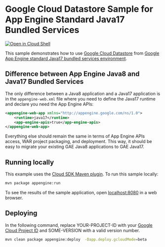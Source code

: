 # Google Cloud Datastore Sample for App Engine Standard Java17 Bundled Services

<a href="https://console.cloud.google.com/cloudshell/open?git_repo=https://github.com/GoogleCloudPlatform/java-docs-samples&page=editor&open_in_editor=appengine-java17-bundled-services/datastore/README.md">
<img alt="Open in Cloud Shell" src ="http://gstatic.com/cloudssh/images/open-btn.png"></a>

This sample demonstrates how to use [Google Cloud Datastore][java-datastore]
from [Google App Engine standard Java17 bundled services environment][ae-docs].

[java-datastore]: https://cloud.google.com/appengine/docs/java/datastore/
[ae-docs]: https://cloud.google.com/appengine/docs/standard/java-gen2/services/access

## Difference between App Engine Java8 and Java17 Bundled Services

The only difference between a Java8 application and a Java17 application is in the `appengine-web.xml` file
where you need to define the Java17 runtime and declare you need the App Engine APIs:

```XML
<appengine-web-app xmlns="http://appengine.google.com/ns/1.0">
    <runtime>java17</runtime>
    <app-engine-apis>true</app-engine-apis>
</appengine-web-app>
```

Everything else should remain the same in terms of App Engine APIs access, WAR project packaging, and deployment.
This way, it should  be easy to migrate your existing GAE Java8 applications to GAE Java17.

## Running locally

This example uses the
[Cloud SDK Maven plugin](https://cloud.google.com/appengine/docs/java/tools/using-maven).
To run this sample locally:

```sh
mvn package appengine:run
```
To see the results of the sample application, open
[localhost:8080](http://localhost:8080) in a web browser.


## Deploying

In the following command, replace YOUR-PROJECT-ID with your
[Google Cloud Project ID](https://developers.google.com/console/help/new/#projectnumber)
and SOME-VERSION with a valid version number.

```sh
mvn clean package appengine:deploy  -Dapp.deploy.gcloudMode=beta

```
